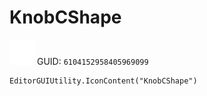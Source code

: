# KnobCShape
![](/img/KnobCShape.png)
GUID: `6104152958405969099`
```
EditorGUIUtility.IconContent("KnobCShape")
```
